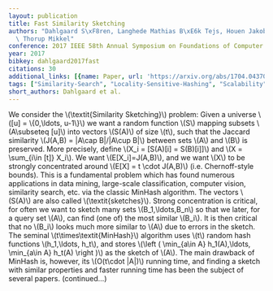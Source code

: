 ```yaml
---
layout: publication
title: Fast Similarity Sketching
authors: "Dahlgaard S\xF8ren, Langhede Mathias B\xE6k Tejs, Houen Jakob B\xE6k Tejs,\
  \ Thorup Mikkel"
conference: 2017 IEEE 58th Annual Symposium on Foundations of Computer Science (FOCS)
year: 2017
bibkey: dahlgaard2017fast
citations: 30
additional_links: [{name: Paper, url: 'https://arxiv.org/abs/1704.04370'}]
tags: ["Similarity-Search", "Locality-Sensitive-Hashing", "Scalability"]
short_authors: Dahlgaard et al.
---
```

We consider the \\(\textit\{Similarity Sketching\}\\) problem: Given a universe
\\([u] = \\{0,\ldots, u-1\\}\\) we want a random function \\(S\\) mapping subsets
\\(A\subseteq [u]\\) into vectors \\(S(A)\\) of size \\(t\\), such that the Jaccard
similarity \\(J(A,B) = |A\cap B|/|A\cup B|\\) between sets \\(A\\) and \\(B\\) is
preserved. More precisely, define \\(X_i = [S(A)[i] =
  S(B)[i]]\\) and \\(X = \sum_\{i\in [t]\} X_i\\). We want \\(E[X_i]=J(A,B)\\), and we want
\\(X\\) to be strongly concentrated around \\(E[X] = t \cdot J(A,B)\\) (i.e.
Chernoff-style bounds). This is a fundamental problem which has found numerous
applications in data mining, large-scale classification, computer vision,
similarity search, etc. via the classic MinHash algorithm. The vectors \\(S(A)\\)
are also called \\(\textit\{sketches\}\\). Strong concentration is critical, for
often we want to sketch many sets \\(B_1,\ldots,B_n\\) so that we later, for a
query set \\(A\\), can find (one of) the most similar \\(B_i\\). It is then critical
that no \\(B_i\\) looks much more similar to \\(A\\) due to errors in the sketch.
  The seminal \\(t\times\textit\{MinHash\}\\) algorithm uses \\(t\\) random hash
functions \\(h_1,\ldots, h_t\\), and stores \\(\left ( \min_\{a\in A\} h_1(A),\ldots,
\min_\{a\in A\} h_t(A) \right )\\) as the sketch of \\(A\\). The main drawback of
MinHash is, however, its \\(O(t\cdot |A|)\\) running time, and finding a sketch
with similar properties and faster running time has been the subject of several
papers. (continued...)